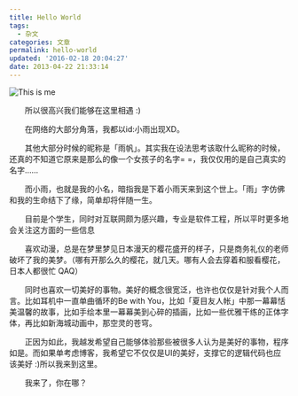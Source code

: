 ```yaml
---
title: Hello World
tags:
  - 杂文
categories: 文章
permalink: hello-world
updated: '2016-02-18 20:04:27'
date: 2013-04-22 21:33:14
---
```


![This is me](https://cat.yufan.me/cats/ame/1152640029631298679.jpg)

　　所以很高兴我们能够在这里相遇 :)

　　在网络的大部分角落，我都以id:小雨出现XD。

　　其他大部分时候的昵称是「雨帆」。其实我在设法思考该取什么昵称的时候，还真的不知道它原来是那么的像一个女孩子的名字= =，我仅仅用的是自己真实的名字……

<!-- more -->

　　而小雨，也就是我的小名，暗指我是下着小雨天来到这个世上。「雨」字仿佛和我的生命结下了缘，简单却将伴随一生。

　　目前是个学生，同时对互联网颇为感兴趣，专业是软件工程，所以平时更多地会关注这方面的一些信息

　　喜欢动漫，总是在梦里梦见日本漫天的樱花盛开的样子，只是商务礼仪的老师破坏了我的美梦。（哪有开那么久的樱花，就几天。哪有人会去穿着和服看樱花，日本人都很忙 QAQ）

　　同时也喜欢一切美好的事物。美好的概念很宽泛，也许也仅仅是针对我个人而言。比如耳机中一直单曲循环的Be with You，比如「夏目友人帐」中那一幕幕恬美温馨的故事，比如手绘本里一幕幕美到心碎的插画，比如一些优雅干练的正体字体，再比如新海城动画中，那空灵的苍穹。

　　正因为如此，我越发希望自己能够体验那些被很多人认为是美好的事物，程序如是。而如果单考虑博客，我希望它不仅仅是UI的美好，支撑它的逻辑代码也应该美好 :)所以我来到这里。

　　我来了，你在哪？
